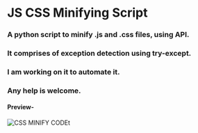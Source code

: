 # JS CSS Minifying Script
### A python script to minify .js and .css files, using API.

### It comprises of exception detection using try-except.

### I am working on it to automate it.

### Any help is welcome.

#### Preview-
![CSS MINIFY CODEt](https://github.com/aniket-patra/js-css-minifying-script/blob/main/css-mini.jpg)
